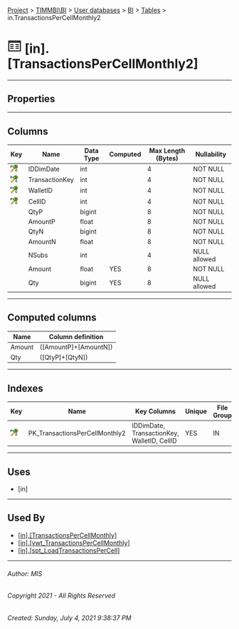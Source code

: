 #### 

[Project](../../../../index.md) > [TIMMBI\\BI](../../../index.md) > [User databases](../../index.md) > [BI](../index.md) > [Tables](Tables.md) > in.TransactionsPerCellMonthly2

# ![Tables](../../../../Images/Table32.png) [in].[TransactionsPerCellMonthly2]

---

## <a name="#properties"></a>Properties



---

## <a name="#columns"></a>Columns

| Key | Name | Data Type | Computed | Max Length (Bytes) | Nullability |
|---|---|---|---|---|---|
| [![Cluster Primary Key PK_TransactionsPerCellMonthly2: IDDimDate\TransactionKey\WalletID\CellID](../../../../Images/pkcluster.png)](#indexes) | IDDimDate | int |  | 4 | NOT NULL |
| [![Cluster Primary Key PK_TransactionsPerCellMonthly2: IDDimDate\TransactionKey\WalletID\CellID](../../../../Images/pkcluster.png)](#indexes) | TransactionKey | int |  | 4 | NOT NULL |
| [![Cluster Primary Key PK_TransactionsPerCellMonthly2: IDDimDate\TransactionKey\WalletID\CellID](../../../../Images/pkcluster.png)](#indexes) | WalletID | int |  | 4 | NOT NULL |
| [![Cluster Primary Key PK_TransactionsPerCellMonthly2: IDDimDate\TransactionKey\WalletID\CellID](../../../../Images/pkcluster.png)](#indexes) | CellID | int |  | 4 | NOT NULL |
|  | QtyP | bigint |  | 8 | NOT NULL |
|  | AmountP | float |  | 8 | NOT NULL |
|  | QtyN | bigint |  | 8 | NOT NULL |
|  | AmountN | float |  | 8 | NOT NULL |
|  | NSubs | int |  | 4 | NULL allowed |
|  | Amount | float | YES | 8 | NOT NULL |
|  | Qty | bigint | YES | 8 | NULL allowed |


---

## <a name="#computedcolumns"></a>Computed columns

| Name | Column definition |
|---|---|
| Amount | ([AmountP]+[AmountN]) |
| Qty | ([QtyP]+[QtyN]) |


---

## <a name="#indexes"></a>Indexes

| Key | Name | Key Columns | Unique | File Group |
|---|---|---|---|---|
| [![Cluster Primary Key PK_TransactionsPerCellMonthly2: IDDimDate\TransactionKey\WalletID\CellID](../../../../Images/pkcluster.png)](#indexes) | PK_TransactionsPerCellMonthly2 | IDDimDate, TransactionKey, WalletID, CellID | YES | IN |


---

## <a name="#uses"></a>Uses

* [in]


---

## <a name="#usedby"></a>Used By

* [[in].[TransactionsPerCellMonthly]](../Views/TransactionsPerCellMonthly.md)
* [[in].[vwt_TransactionsPerCellMonthly]](../Views/vwt_TransactionsPerCellMonthly.md)
* [[in].[spt_LoadTransactionsPerCell]](../Programmability/Stored_Procedures/spt_LoadTransactionsPerCell.md)


---

###### Author:  MIS

###### Copyright 2021 - All Rights Reserved

###### Created: Sunday, July 4, 2021 9:38:37 PM


